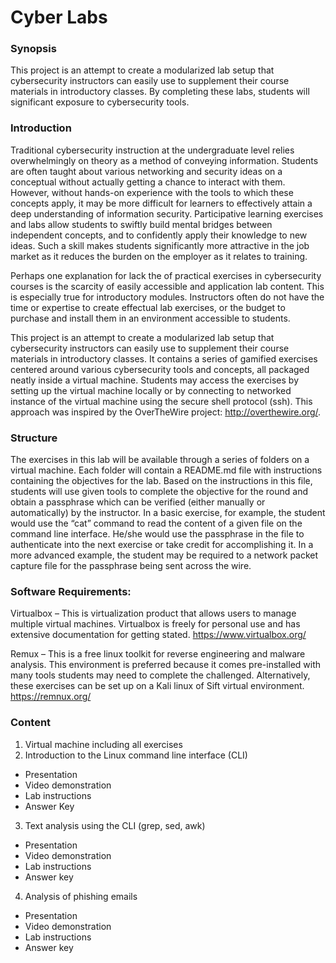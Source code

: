 # Cyber Labs

### Synopsis
This project is an attempt to create a modularized lab setup that cybersecurity instructors can easily use to supplement their course materials in introductory classes. By completing these labs, students will significant exposure to cybersecurity tools.

### Introduction 

Traditional cybersecurity instruction at the undergraduate level relies overwhelmingly on theory as a method of conveying information. Students are often taught about various networking and security ideas on a conceptual without actually getting a chance to interact with them. However, without hands-on experience with the tools to which these concepts apply, it may be more difficult for learners to effectively attain a deep understanding of information security. Participative learning exercises and labs allow students to swiftly build mental bridges between independent concepts, and to confidently apply their knowledge to new ideas. Such a skill makes students significantly more attractive in the job market as it reduces the burden on the employer as it relates to training. 

Perhaps one explanation for lack the of practical exercises in cybersecurity courses is the scarcity of easily accessible and application lab content. This is especially true for introductory modules. Instructors often do not have the time or expertise to create effectual lab exercises, or the budget to purchase and install them in an environment accessible to students. 

This project is an attempt to create a modularized lab setup that cybersecurity instructors can easily use to supplement their course materials in introductory classes. It contains a series of gamified exercises centered around various cybersecurity tools and concepts, all packaged neatly inside a virtual machine. Students may access the exercises by setting up the virtual machine locally or by connecting to networked instance of the virtual machine using the secure shell protocol (ssh).  This approach was inspired by the OverTheWire project: http://overthewire.org/.
	
### Structure

The exercises in this lab will be available through a series of folders on a virtual machine. Each folder will contain a README.md file with instructions containing the objectives for the lab. Based on the instructions in this file, students will use given tools to complete the objective for the round and obtain a passphrase which can be verified (either manually or automatically) by the instructor. In a basic exercise, for example, the student would use the “cat” command to read the content of a given file on the command line interface. He/she would use the passphrase in the file to authenticate into the next exercise or take credit for accomplishing it. In a more advanced example, the student may be required to a network packet capture file for the passphrase being sent across the wire. 


### Software Requirements:

Virtualbox – This is virtualization product that allows users to manage multiple virtual machines. Virtualbox is freely for personal use and has extensive documentation for getting stated.  https://www.virtualbox.org/

Remux – This is a free linux toolkit for reverse engineering and malware analysis. This environment is preferred because it comes pre-installed with many tools students may need to complete the challenged. Alternatively, these exercises can be set up on a Kali linux of Sift virtual environment.  https://remnux.org/

### Content

1.	Virtual machine including all exercises
2.	Introduction to the Linux command line interface (CLI)
  * Presentation
  * Video demonstration
  * Lab instructions
  * Answer Key
3.	Text analysis using the CLI (grep, sed, awk)
  * Presentation
  * Video demonstration
  * Lab instructions
  * Answer key
4.	Analysis of phishing emails
  * Presentation
  * Video demonstration
  * Lab instructions
  * Answer key

